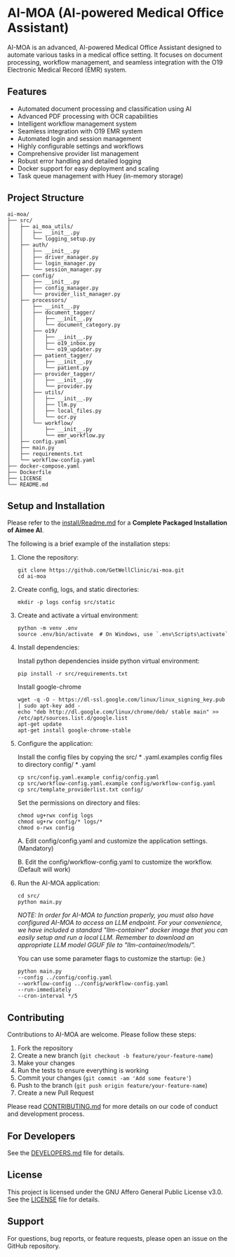 # AI-MOA (AI-powered Medical Office Assistant)

AI-MOA is an advanced, AI-powered Medical Office Assistant designed to automate various tasks in a medical office setting. It focuses on document processing, workflow management, and seamless integration with the O19 Electronic Medical Record (EMR) system.

## Features

- Automated document processing and classification using AI
- Advanced PDF processing with OCR capabilities
- Intelligent workflow management system
- Seamless integration with O19 EMR system
- Automated login and session management
- Highly configurable settings and workflows
- Comprehensive provider list management
- Robust error handling and detailed logging
- Docker support for easy deployment and scaling
- Task queue management with Huey (in-memory storage)

## Project Structure

```
ai-moa/
├── src/
│   ├── ai_moa_utils/
│   │   ├── __init__.py
│   │   └── logging_setup.py
│   ├── auth/
│   │   ├── __init__.py
│   │   ├── driver_manager.py
│   │   ├── login_manager.py
│   │   └── session_manager.py
│   ├── config/
│   │   ├── __init__.py
│   │   ├── config_manager.py
│   │   └── provider_list_manager.py
│   ├── processors/
│   │   ├── __init__.py
│   │   ├── document_tagger/
│   │   │   ├── __init__.py
│   │   │   └── document_category.py
│   │   ├── o19/
│   │   │   ├── __init__.py
│   │   │   ├── o19_inbox.py
│   │   │   └── o19_updater.py
│   │   ├── patient_tagger/
│   │   │   ├── __init__.py
│   │   │   └── patient.py
│   │   ├── provider_tagger/
│   │   │   ├── __init__.py
│   │   │   └── provider.py
│   │   ├── utils/
│   │   │   ├── __init__.py
│   │   │   ├── llm.py
│   │   │   ├── local_files.py
│   │   │   └── ocr.py
│   │   └── workflow/
│   │       ├── __init__.py
│   │       └── emr_workflow.py
│   ├── config.yaml
│   ├── main.py
│   ├── requirements.txt
│   └── workflow-config.yaml
├── docker-compose.yaml
├── Dockerfile
├── LICENSE
└── README.md
```

## Setup and Installation

Please refer to the [install/Readme.md](install/Readme.md) for a **Complete Packaged Installation of Aimee AI**.

The following is a brief example of the installation steps:

1. Clone the repository:
	
	```
	git clone https://github.com/GetWellClinic/ai-moa.git
	cd ai-moa
	```

2. Create config, logs, and static directories:

	```
	mkdir -p logs config src/static
	```

3. Create and activate a virtual environment:

	```
	python -m venv .env
	source .env/bin/activate  # On Windows, use `.env\Scripts\activate`
	```

4. Install dependencies:
	
	Install python dependencies inside python virtual environment:
	```
	pip install -r src/requirements.txt
	```

	Install google-chrome
	```
	wget -q -O - https://dl-ssl.google.com/linux/linux_signing_key.pub | sudo apt-key add -
	echo "deb http://dl.google.com/linux/chrome/deb/ stable main" >> /etc/apt/sources.list.d/google.list
	apt-get update
	apt-get install google-chrome-stable
	```

5. Configure the application:
	
	Install the config files by copying the src/ * .yaml.examples config files to directory config/ * .yaml
	```
	cp src/config.yaml.example config/config.yaml
	cp src/workflow-config.yaml.example config/workflow-config.yaml
	cp src/template_providerlist.txt config/
	```

	Set the permissions on directory and files:
	```
	chmod ug+rwx config logs
	chmod ug+rw config/* logs/*
	chmod o-rwx config
	```

	A. Edit config/config.yaml and customize the application settings. (Mandatory)

	B. Edit the config/workflow-config.yaml to customize the workflow. (Default will work)

6. Run the AI-MOA application:
   ```
   cd src/
   python main.py
   ```
	*NOTE: In order for AI-MOA to function properly, you must also have configured AI-MOA to access an LLM endpoint. For your convenience, we have included a standard "llm-container" docker image that you can easily setup and run a local LLM. Remember to download an appropriate LLM model GGUF file to "llm-container/models/".*

	You can use some parameter flags to customize the startup: (ie.)
	```
	python main.py
	--config ../config/config.yaml
	--workflow-config ../config/workflow-config.yaml
	--run-immediately
	--cron-interval */5
	```

## Contributing

Contributions to AI-MOA are welcome. Please follow these steps:

1. Fork the repository
2. Create a new branch (`git checkout -b feature/your-feature-name`)
3. Make your changes
4. Run the tests to ensure everything is working
5. Commit your changes (`git commit -am 'Add some feature'`)
6. Push to the branch (`git push origin feature/your-feature-name`)
7. Create a new Pull Request

Please read [CONTRIBUTING.md](docs/contributing.md) for more details on our code of conduct and development process.

## For Developers

See the [DEVELOPERS.md](docs/developers.md) file for details.

## License

This project is licensed under the GNU Affero General Public License v3.0. See the [LICENSE](LICENSE) file for details.

## Support

For questions, bug reports, or feature requests, please open an issue on the GitHub repository.
